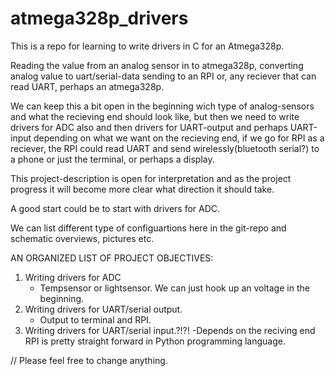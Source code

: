 # atmega328p_drivers
This is a repo for learning to write drivers in C for an Atmega328p.

Reading the value from an analog sensor in to atmega328p, 
converting analog value to uart/serial-data sending to an RPI or,
any reciever that can read UART,
perhaps an atmega328p.

We can keep this a bit open in the beginning wich type of analog-sensors and what the recieving end should look like, 
but then we need to write drivers for ADC also and then 
drivers for UART-output and perhaps
UART-input depending on what we want on the recieving end,
if we go for RPI as a reciever, the RPI could read UART and send wirelessly(bluetooth serial?) to a phone
or just the terminal, or perhaps a display.

This project-description is open for interpretation and as the project progress it will become more clear 
what direction it should take.

A good start could be to start with drivers for ADC.

We can list different type of configuartions here in the git-repo and schematic overviews, pictures etc.

AN ORGANIZED LIST OF PROJECT OBJECTIVES:
1. Writing drivers for ADC    
      - Tempsensor or lightsensor. We can just hook up an voltage in the beginning. 
2. Writing drivers for UART/serial output.
      - Output to terminal and RPI. 
3. Writing drivers for UART/serial input.?!?!
      -Depends on the reciving end RPI is pretty straight forward in Python programming language. 


//
Please feel free to change anything.  
